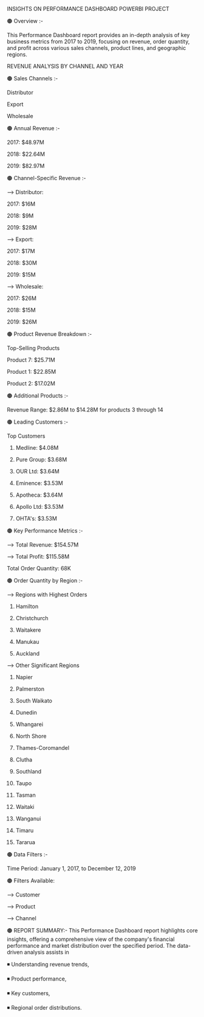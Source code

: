 INSIGHTS ON PERFORMANCE DASHBOARD POWERBI PROJECT

🟤 Overview :-

This Performance Dashboard report provides an in-depth analysis of key business metrics from 2017 to 2019, focusing on revenue, order quantity, and profit across various sales channels, product lines, and geographic regions.

REVENUE ANALYSIS BY CHANNEL AND YEAR

🟤 Sales Channels :-

Distributor

Export

Wholesale

🟤 Annual Revenue :-

2017: $48.97M

2018: $22.64M

2019: $82.97M

🟤 Channel-Specific Revenue :-

--> Distributor:

2017: $16M

2018: $9M

2019: $28M

--> Export:

2017: $17M

2018: $30M

2019: $15M

--> Wholesale:

2017: $26M

2018: $15M

2019: $26M

🟤 Product Revenue Breakdown :-

Top-Selling Products

Product 7: $25.71M

Product 1: $22.85M

Product 2: $17.02M

🟤 Additional Products :-

Revenue Range: $2.86M to $14.28M for products 3 through 14

🟤 Leading Customers :-

Top Customers

1. Medline: $4.08M

2. Pure Group: $3.68M

3. OUR Ltd: $3.64M

4. Eminence: $3.53M

5. Apotheca: $3.64M

6. Apollo Ltd: $3.53M

7. OHTA's: $3.53M

🟤 Key Performance Metrics :-

--> Total Revenue: $154.57M

--> Total Profit: $115.58M

Total Order Quantity: 68K

🟤 Order Quantity by Region :-

--> Regions with Highest Orders

1. Hamilton

2. Christchurch

3. Waitakere

4. Manukau

5. Auckland

--> Other Significant Regions

1. Napier

2. Palmerston

3. South Waikato

4. Dunedin

5. Whangarei

6. North Shore

7. Thames-Coromandel

8. Clutha

9. Southland

10. Taupo

11. Tasman

12. Waitaki

13. Wanganui

14. Timaru

15. Tararua

🟤 Data Filters :-

Time Period: January 1, 2017, to December 12, 2019

🟤 Filters Available:

--> Customer

--> Product

--> Channel

🟤 REPORT SUMMARY:-
This Performance Dashboard report highlights core insights, offering a comprehensive view of the company's financial performance and market distribution over the specified period.
The data-driven analysis assists in 

◾ Understanding revenue trends,

◾ Product performance,

◾ Key customers,

◾ Regional order distributions.


